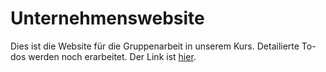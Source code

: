 # Unternehmenswebsite

Dies ist die Website für die Gruppenarbeit in unserem Kurs. Detailierte To-dos werden noch erarbeitet. Der Link ist [hier](projekt.benjo.at).
